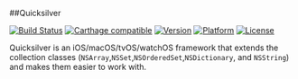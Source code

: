 ##Quicksilver

[![Build Status](https://travis-ci.org/Kosoku/Quicksilver.svg?branch=master)](https://travis-ci.org/Kosoku/Quicksilver)
[![Carthage compatible](https://img.shields.io/badge/Carthage-compatible-4BC51D.svg?style=flat)](https://github.com/Carthage/Carthage)
[![Version](http://img.shields.io/cocoapods/v/Quicksilver.svg)](http://cocoapods.org/?q=Quicksilver)
[![Platform](http://img.shields.io/cocoapods/p/Quicksilver.svg)]()
[![License](http://img.shields.io/cocoapods/l/Quicksilver.svg)](https://github.com/Kosoku/Quicksilver/blob/master/license.txt)

Quicksilver is an iOS/macOS/tvOS/watchOS framework that extends the collection classes (`NSArray`,`NSSet`,`NSOrderedSet`,`NSDictionary`, and `NSString`) and makes them easier to work with.